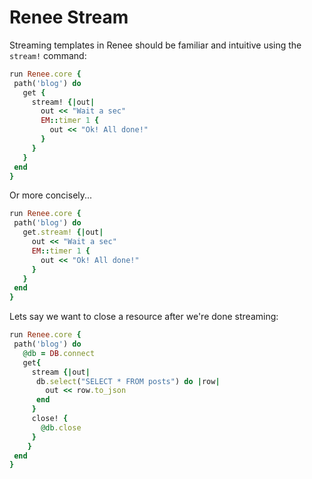 # Renee Stream

Streaming templates in Renee should be familiar and intuitive using the `stream!` command:

```ruby
run Renee.core {
 path('blog') do
   get {
     stream! {|out|
       out << "Wait a sec"
       EM::timer 1 {
         out << "Ok! All done!"
       }
     }
   }
 end
}
```

Or more concisely...

```ruby
run Renee.core {
 path('blog') do
   get.stream! {|out|
     out << "Wait a sec"
     EM::timer 1 {
       out << "Ok! All done!"
     }
   }
 end
}
```

Lets say we want to close a resource after we're done streaming:

```ruby
run Renee.core {
 path('blog') do
   @db = DB.connect
   get{
     stream {|out|
      db.select("SELECT * FROM posts") do |row|
        out << row.to_json
      end
     }
     close! {
       @db.close
     }
    }
 end
}
```